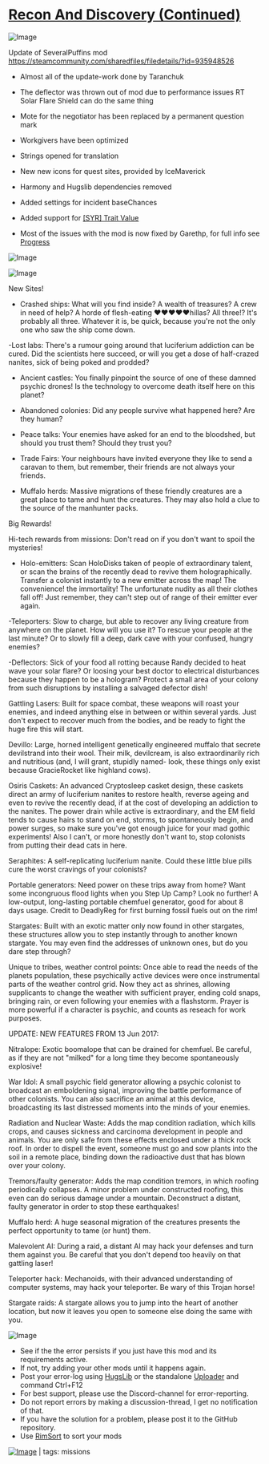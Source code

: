# [Recon And Discovery (Continued)](https://steamcommunity.com/sharedfiles/filedetails/?id=2035131107)

![Image](https://i.imgur.com/buuPQel.png)

Update of SeveralPuffins mod
https://steamcommunity.com/sharedfiles/filedetails/?id=935948526

- Almost all of the update-work done by Taranchuk
- The deflector was thrown out of mod due to performance issues
  RT Solar Flare Shield can do the same thing  
- Mote for the negotiator has been replaced by a permanent question mark
- Workgivers have been optimized
- Strings opened for translation
- New new icons for quest sites, provided by IceMaverick
- Harmony and Hugslib dependencies removed
- Added settings for incident baseChances
- Added support for [[SYR] Trait Value](https://steamcommunity.com/sharedfiles/filedetails/?id=2451324814)

- Most of the issues with the mod is now fixed by Garethp, for full info see [Progress](https://github.com/emipa606/ReconAndDiscovery/blob/main/Source/Progress.md)

![Image](https://i.imgur.com/pufA0kM.png)
	
![Image](https://i.imgur.com/Z4GOv8H.png)

New Sites!

- Crashed ships: What will you find inside? A wealth of treasures? A crew in need of help? A horde of flesh-eating ♥♥♥♥♥hillas? All three!? It's probably all three.
Whatever it is, be quick, because you're not the only one who saw the ship come down.

-Lost labs: There's a rumour going around that luciferium addiction can be cured. Did the scientists here succeed, or will you get a dose of half-crazed nanites, sick of being poked and prodded?

- Ancient castles: You finally pinpoint the source of one of these damned psychic drones! Is the technology to overcome death itself here on this planet?

- Abandoned colonies: Did any people survive what happened here? Are they human?

- Peace talks: Your enemies have asked for an end to the bloodshed, but should you trust them? Should they trust you?

- Trade Fairs: Your neighbours have invited everyone they like to send a caravan to them, but remember, their friends are not always your friends.

- Muffalo herds: Massive migrations of these friendly creatures are a great place to tame and hunt the creatures. They may also hold a clue to the source of the manhunter packs.

Big Rewards!

Hi-tech rewards from missions: Don't read on if you don't want to spoil the mysteries!

- Holo-emitters: Scan HoloDisks taken of people of extraordinary talent, or scan the brains of the recently dead to revive them holographically. Transfer a colonist instantly to a new emitter across the map! The convenience! the immortality! The unfortunate nudity as all their clothes fall off! Just remember, they can't step out of range of their emitter ever again.

-Teleporters: Slow to charge, but able to recover any living creature from anywhere on the planet. How will you use it? To rescue your people at the last minute? Or to slowly fill a deep, dark cave with your confused, hungry enemies?

-Deflectors: Sick of your food all rotting because Randy decided to heat wave your solar flare? Or loosing your best doctor to electrical disturbances because they happen to be a hologram? Protect a small area of your colony from such disruptions by installing a salvaged defector dish!

Gattling Lasers: Built for space combat, these weapons will roast your enemies, and indeed anything else in between or within several yards. Just don't expect to recover much from the bodies, and be ready to fight the huge fire this will start.

Devillo: Large, horned intelligent genetically engineered muffalo that secrete devilstrand into their wool. Their milk, devilcream, is also extraordinarily rich and nutritious (and, I will grant, stupidly named- look, these things only exist because GracieRocket like highland cows).

Osiris Caskets: An advanced Cryptosleep casket design, these caskets direct an army of luciferium nanites to restore health, reverse ageing and even to revive the recently dead, if at the cost of developing an addiction to the nanites. The power drain while active is extraordinary, and the EM field tends to cause hairs to stand on end, storms, to spontaneously begin, and power surges, so make sure you've got enough juice for your mad gothic experiments! Also I can't, or more honestly don't want to, stop colonists from putting their dead cats in here.

Seraphites: A self-replicating luciferium nanite. Could these little blue pills cure the worst cravings of your colonists?

Portable generators: Need power on these trips away from home? Want some incongruous flood lights when you Step Up Camp? Look no further! A low-output, long-lasting portable chemfuel generator, good for about 8 days usage. Credit to DeadlyReg for first burning fossil fuels out on the rim!

Stargates: Built with an exotic matter only now found in other stargates, these structures allow you to step instantly through to another known stargate. You may even find the addresses of unknown ones, but do you dare step through?

Unique to tribes, weather control points: Once able to read the needs of the planets population, these psychically active devices were once instrumental parts of the weather control grid. Now they act as shrines, allowing supplicants to change the weather with sufficient prayer, ending cold snaps, bringing rain, or even following your enemies with a flashstorm. Prayer is more powerful if a character is psychic, and counts as reseach for work purposes.

UPDATE: NEW FEATURES FROM 13 Jun 2017:

Nitralope: Exotic boomalope that can be drained for chemfuel. Be careful, as if they are not "milked" for a long time they become spontaneously explosive!

War Idol: A small psychic field generator allowing a psychic colonist to broadcast an emboldening signal, improving the battle performance of other colonists. You can also sacrifice an animal at this device, broadcasting its last distressed moments into the minds of your enemies.

Radiation and Nuclear Waste: Adds the map condition radiation, which kills crops, and causes sickness and carcinoma development in people and animals. You are only safe from these effects enclosed under a thick rock roof. In order to dispell the event, someone must go and sow plants into the soil in a remote place, binding down the radioactive dust that has blown over your colony.

Tremors/faulty generator: Adds the map condition tremors, in which roofing periodically collapses. A minor problem under constructed roofing, this even can do serious damage under a mountain. Deconstruct a distant, faulty generator in order to stop these earthquakes!

Muffalo herd: A huge seasonal migration of the creatures presents the perfect opportunity to tame (or hunt) them.

Malevolent AI: During a raid, a distant AI may hack your defenses and turn them against you. Be careful that you don't depend too heavily on that gattling laser!

Teleporter hack: Mechanoids, with their advanced understanding of computer systems, may hack your teleporter. Be wary of this Trojan horse!

Stargate raids: A stargate allows you to jump into the heart of another location, but now it leaves you open to someone else doing the same with you.

![Image](https://i.imgur.com/PwoNOj4.png)



-  See if the the error persists if you just have this mod and its requirements active.
-  If not, try adding your other mods until it happens again.
-  Post your error-log using [HugsLib](https://steamcommunity.com/workshop/filedetails/?id=818773962) or the standalone [Uploader](https://steamcommunity.com/sharedfiles/filedetails/?id=2873415404) and command Ctrl+F12
-  For best support, please use the Discord-channel for error-reporting.
-  Do not report errors by making a discussion-thread, I get no notification of that.
-  If you have the solution for a problem, please post it to the GitHub repository.
-  Use [RimSort](https://github.com/RimSort/RimSort/releases/latest) to sort your mods

 

[![Image](https://img.shields.io/github/v/release/emipa606/ReconAndDiscovery?label=latest%20version&style=plastic&color=9f1111&labelColor=black)](https://steamcommunity.com/sharedfiles/filedetails/changelog/2035131107) | tags: missions
